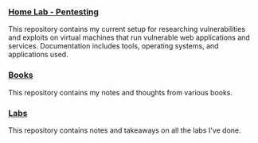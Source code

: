 ### [Home Lab - Pentesting](https://github.com/Apl223/Home-Lab/)
This repository contains my current setup for researching vulnerabilities and exploits on virtual machines that run vulnerable web applications and services. Documentation includes tools, operating systems, and applications used.

### [Books](https://apl223.github.io/Portfolio/Cybersecurity/Books/)
This repository contains my notes and thoughts from various books.

### [Labs](https://apl223.github.io/Portfolio/Cybersecurity/Labs/)
This repository contains notes and takeaways on all the labs I've done.
